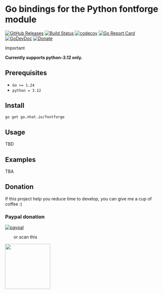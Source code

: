 # Go bindings for the Python fontforge module

[![GitHub Releases](https://img.shields.io/github/v/release/nhatthm/go-fontforge)](https://github.com/nhatthm/go-fontforge/releases/latest)
[![Build Status](https://github.com/nhatthm/go-fontforge/actions/workflows/test.yaml/badge.svg)](https://github.com/nhatthm/go-fontforge/actions/workflows/test.yaml)
[![codecov](https://codecov.io/gh/nhatthm/go-fontforge/branch/master/graph/badge.svg?token=eTdAgDE2vR)](https://codecov.io/gh/nhatthm/go-fontforge)
[![Go Report Card](https://goreportcard.com/badge/go.nhat.io/fontforge)](https://goreportcard.com/report/go.nhat.io/fontforge)
[![GoDevDoc](https://img.shields.io/badge/dev-doc-00ADD8?logo=go)](https://pkg.go.dev/go.nhat.io/fontforge)
[![Donate](https://img.shields.io/badge/Donate-PayPal-green.svg)](https://www.paypal.com/donate/?hosted_button_id=PJZSGJN57TDJY)

> [!IMPORTANT]
> **Currently supports python-3.12 only.**

## Prerequisites

- `Go >= 1.24`
- `python = 3.12`

## Install

```bash
go get go.nhat.io/fontforge
```

## Usage

TBD

## Examples

TBA

## Donation

If this project help you reduce time to develop, you can give me a cup of coffee :)

### Paypal donation

[![paypal](https://www.paypalobjects.com/en_US/i/btn/btn_donateCC_LG.gif)](https://www.paypal.com/donate/?hosted_button_id=PJZSGJN57TDJY)

&nbsp;&nbsp;&nbsp;&nbsp;&nbsp;&nbsp;&nbsp;or scan this

<img src="https://user-images.githubusercontent.com/1154587/113494222-ad8cb200-94e6-11eb-9ef3-eb883ada222a.png" width="147px" />
